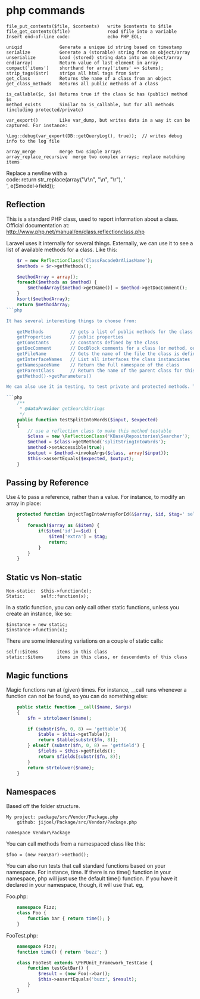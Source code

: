 php commands
==============

    file_put_contents($file, $contents)   write $contents to $file
    file_get_contents($file)              read $file into a variable
    Insert end-of-line code:              echo PHP_EOL;

    uniqid              Generate a unique id string based on timestamp
    serialize           Generate a (storable) string from an object/array
    unserialize         Load (stored) string data into an object/array
    end(array)          Return value of last element in array
    compact('items')    shorthand for array('items' => $items);
    strip_tags($str)    strips all html tags from $str
    get_class           Returns the name of a class from an object
    get_class_methods   Returns all public methods of a class
    
    is_callable($c, $s) Returns true if the class $c has (public) method $s
    method_exists       Similar to is_callable, but for all methods (including protected/private) 

    var_export()        Like var_dump, but writes data in a way it can be captured. For instance:

    \Log::debug(var_export(DB::getQueryLog(), true));  // writes debug info to the log file

    array_merge         merge two simple arrays
    array_replace_recursive  merge two complex arrays; replace matching items


Replace a newline with a <br> code:
return str_replace(array("\r\n", "\n", "\r"), '<br>', e($model->field));



Reflection <a name="reflection">
-----------------------------------

This is a standard PHP class, used to report information about a class. Official documentation at:
http://www.php.net/manual/en/class.reflectionclass.php

Laravel uses it internally for several things. Externally, we can use it to see a list of available methods for a class. Like this:

```php
    $r = new ReflectionClass('ClassFacadeOrAliasName');
    $methods = $r->getMethods();

    $methodArray = array();
    foreach($methods as $method) {
        $methodArray[$method->getName()] = $method->getDocComment();
    }
    ksort($methodArray);
    return $methodArray;
```php

It has several interesting things to choose from:

    getMethods          // gets a list of public methods for the class
    getProperties       // public properties
    getConstants        // constants defined by the class
    getDocComment       // DocBlock comments for a class (or method, or property)
    getFileName         // Gets the name of the file the class is defined in
    getInterfaceNames   // List all interfaces the class instanciates
    getNamespaceName    // Return the full namespace of the class
    getParentClass      // Return the name of the parent class for this class
    getMethod()->getParameters()

We can also use it in testing, to test private and protected methods. There's some disagreement about whether private and protected methods should be tested; doing so makes the tests more brittle, but it will point out precisely where things are failing, if there's an error. For instance:

```php
    /**
     * @dataProvider getSearchStrings
     */
    public function testSplitIntoWords($input, $expected)
    {
        // use a reflection class to make this method testable
        $class = new \ReflectionClass('KBase\Repositories\Searcher');
        $method = $class->getMethod('splitStringIntoWords');
        $method->setAccessible(true);
        $output = $method->invokeArgs($class, array($input));
        $this->assertEquals($expected, $output);
    }
```



Passing by Reference
-------------------------
Use `&` to pass a reference, rather than a value. For instance, to modify an array in place:

``` php 
    protected function injectTagIntoArrayForId(&$array, $id, $tag=' selected="selected"')
    {
        foreach($array as &$item) {
            if($item['id']==$id) {
                $item['extra'] = $tag;
                return;
            }
        }
    }
```



Static vs Non-static
----------------------

    Non-static:  $this->function(x);
    Static:      self::function(x);

In a static function, you can only call other static functions, unless you create an instance, like so: 

    $instance = new static;
    $instance->function(x);

There are some interesting variations on a couple of static calls:

    self::$items       items in this class
    static::$items     items in this class, or descendents of this class


Magic functions
-----------------
Magic functions run at (given) times. For instance, __call runs whenever a function can not be found, so you can do something else:

``` php
    public static function __call($name, $args)
    {
        $fn = strtolower($name);

        if (substr($fn, 0, 8) == 'gettable'){
            $table = $this->getTable();
            return $table[substr($fn, 8)];
        } elseif (substr($fn, 0, 8) == 'getfield') {
            $fields = $this->getFields();
            return $fields[substr($fn, 8)];
        }
        return strtolower($name);
    }
```

    
Namespaces
------------

Based off the folder structure.

    My project: package/src/Vendor/Package.php
        github: jijoel/Package/src/Vendor/Package.php

    namespace Vendor\Package

You can call methods from a namespaced class like this:

    $foo = (new Foo\Bar)->method();

You can also run tests that call standard functions based on your namespace. For instance, time. If there is no time() function in your namespace, php will just use the default time() function. If you have it declared in your namespace, though, it will use that. eg,

Foo.php:

```php
    namespace Fizz;
    class Foo {
        function bar { return time(); }
    }
```

FooTest.php:

```php
    namespace Fizz;
    function time() { return 'buzz'; }

    class FooTest extends \PHPUnit_Framework_TestCase {
        function testGetBar() {
            $result = (new Foo)->bar();
            $this->assertEquals('buzz', $result);
        }
    }
```

